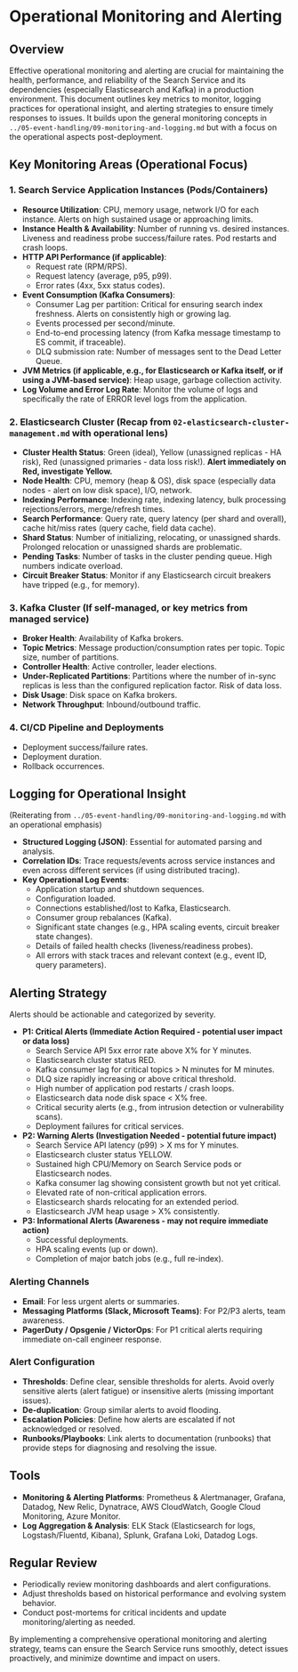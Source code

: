 # Operational Monitoring and Alerting

## Overview

Effective operational monitoring and alerting are crucial for maintaining the health, performance, and reliability of the Search Service and its dependencies (especially Elasticsearch and Kafka) in a production environment. This document outlines key metrics to monitor, logging practices for operational insight, and alerting strategies to ensure timely responses to issues. It builds upon the general monitoring concepts in `../05-event-handling/09-monitoring-and-logging.md` but with a focus on the operational aspects post-deployment.

## Key Monitoring Areas (Operational Focus)

### 1. Search Service Application Instances (Pods/Containers)

*   **Resource Utilization**: CPU, memory usage, network I/O for each instance. Alerts on high sustained usage or approaching limits.
*   **Instance Health & Availability**: Number of running vs. desired instances. Liveness and readiness probe success/failure rates. Pod restarts and crash loops.
*   **HTTP API Performance (if applicable)**:
    *   Request rate (RPM/RPS).
    *   Request latency (average, p95, p99).
    *   Error rates (4xx, 5xx status codes).
*   **Event Consumption (Kafka Consumers)**:
    *   Consumer Lag per partition: Critical for ensuring search index freshness. Alerts on consistently high or growing lag.
    *   Events processed per second/minute.
    *   End-to-end processing latency (from Kafka message timestamp to ES commit, if traceable).
    *   DLQ submission rate: Number of messages sent to the Dead Letter Queue.
*   **JVM Metrics (if applicable, e.g., for Elasticsearch or Kafka itself, or if using a JVM-based service)**: Heap usage, garbage collection activity.
*   **Log Volume and Error Log Rate**: Monitor the volume of logs and specifically the rate of ERROR level logs from the application.

### 2. Elasticsearch Cluster (Recap from `02-elasticsearch-cluster-management.md` with operational lens)

*   **Cluster Health Status**: Green (ideal), Yellow (unassigned replicas - HA risk), Red (unassigned primaries - data loss risk!). **Alert immediately on Red, investigate Yellow.**
*   **Node Health**: CPU, memory (heap & OS), disk space (especially data nodes - alert on low disk space), I/O, network.
*   **Indexing Performance**: Indexing rate, indexing latency, bulk processing rejections/errors, merge/refresh times.
*   **Search Performance**: Query rate, query latency (per shard and overall), cache hit/miss rates (query cache, field data cache).
*   **Shard Status**: Number of initializing, relocating, or unassigned shards. Prolonged relocation or unassigned shards are problematic.
*   **Pending Tasks**: Number of tasks in the cluster pending queue. High numbers indicate overload.
*   **Circuit Breaker Status**: Monitor if any Elasticsearch circuit breakers have tripped (e.g., for memory).

### 3. Kafka Cluster (If self-managed, or key metrics from managed service)

*   **Broker Health**: Availability of Kafka brokers.
*   **Topic Metrics**: Message production/consumption rates per topic. Topic size, number of partitions.
*   **Controller Health**: Active controller, leader elections.
*   **Under-Replicated Partitions**: Partitions where the number of in-sync replicas is less than the configured replication factor. Risk of data loss.
*   **Disk Usage**: Disk space on Kafka brokers.
*   **Network Throughput**: Inbound/outbound traffic.

### 4. CI/CD Pipeline and Deployments

*   Deployment success/failure rates.
*   Deployment duration.
*   Rollback occurrences.

## Logging for Operational Insight

(Reiterating from `../05-event-handling/09-monitoring-and-logging.md` with an operational emphasis)

*   **Structured Logging (JSON)**: Essential for automated parsing and analysis.
*   **Correlation IDs**: Trace requests/events across service instances and even across different services (if using distributed tracing).
*   **Key Operational Log Events**: 
    *   Application startup and shutdown sequences.
    *   Configuration loaded.
    *   Connections established/lost to Kafka, Elasticsearch.
    *   Consumer group rebalances (Kafka).
    *   Significant state changes (e.g., HPA scaling events, circuit breaker state changes).
    *   Details of failed health checks (liveness/readiness probes).
    *   All errors with stack traces and relevant context (e.g., event ID, query parameters).

## Alerting Strategy

Alerts should be actionable and categorized by severity.

*   **P1: Critical Alerts (Immediate Action Required - potential user impact or data loss)**
    *   Search Service API 5xx error rate above X% for Y minutes.
    *   Elasticsearch cluster status RED.
    *   Kafka consumer lag for critical topics > N minutes for M minutes.
    *   DLQ size rapidly increasing or above critical threshold.
    *   High number of application pod restarts / crash loops.
    *   Elasticsearch data node disk space < X% free.
    *   Critical security alerts (e.g., from intrusion detection or vulnerability scans).
    *   Deployment failures for critical services.
*   **P2: Warning Alerts (Investigation Needed - potential future impact)**
    *   Search Service API latency (p99) > X ms for Y minutes.
    *   Elasticsearch cluster status YELLOW.
    *   Sustained high CPU/Memory on Search Service pods or Elasticsearch nodes.
    *   Kafka consumer lag showing consistent growth but not yet critical.
    *   Elevated rate of non-critical application errors.
    *   Elasticsearch shards relocating for an extended period.
    *   Elasticsearch JVM heap usage > X% consistently.
*   **P3: Informational Alerts (Awareness - may not require immediate action)**
    *   Successful deployments.
    *   HPA scaling events (up or down).
    *   Completion of major batch jobs (e.g., full re-index).

### Alerting Channels

*   **Email**: For less urgent alerts or summaries.
*   **Messaging Platforms (Slack, Microsoft Teams)**: For P2/P3 alerts, team awareness.
*   **PagerDuty / Opsgenie / VictorOps**: For P1 critical alerts requiring immediate on-call engineer response.

### Alert Configuration

*   **Thresholds**: Define clear, sensible thresholds for alerts. Avoid overly sensitive alerts (alert fatigue) or insensitive alerts (missing important issues).
*   **De-duplication**: Group similar alerts to avoid flooding.
*   **Escalation Policies**: Define how alerts are escalated if not acknowledged or resolved.
*   **Runbooks/Playbooks**: Link alerts to documentation (runbooks) that provide steps for diagnosing and resolving the issue.

## Tools

*   **Monitoring & Alerting Platforms**: Prometheus & Alertmanager, Grafana, Datadog, New Relic, Dynatrace, AWS CloudWatch, Google Cloud Monitoring, Azure Monitor.
*   **Log Aggregation & Analysis**: ELK Stack (Elasticsearch for logs, Logstash/Fluentd, Kibana), Splunk, Grafana Loki, Datadog Logs.

## Regular Review

*   Periodically review monitoring dashboards and alert configurations.
*   Adjust thresholds based on historical performance and evolving system behavior.
*   Conduct post-mortems for critical incidents and update monitoring/alerting as needed.

By implementing a comprehensive operational monitoring and alerting strategy, teams can ensure the Search Service runs smoothly, detect issues proactively, and minimize downtime and impact on users.

